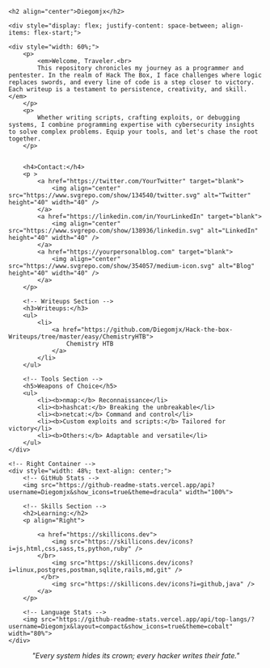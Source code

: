     <h2 align="center">Diegomjx</h2>  

    <div style="display: flex; justify-content: space-between; align-items: flex-start;">

    <div style="width: 60%;">
        <p>
            <em>Welcome, Traveler.<br> 
            This repository chronicles my journey as a programmer and pentester. In the realm of Hack The Box, I face challenges where logic replaces swords, and every line of code is a step closer to victory. Each writeup is a testament to persistence, creativity, and skill.</em>
        </p>
        <p>
            Whether writing scripts, crafting exploits, or debugging systems, I combine programming expertise with cybersecurity insights to solve complex problems. Equip your tools, and let's chase the root together.
        </p>


        <h4>Contact:</h4> 
        <p > 
            <a href="https://twitter.com/YourTwitter" target="blank">
                <img align="center" src="https://www.svgrepo.com/show/134540/twitter.svg" alt="Twitter" height="40" width="40" />
            </a> 
            <a href="https://linkedin.com/in/YourLinkedIn" target="blank">
                <img align="center" src="https://www.svgrepo.com/show/138936/linkedin.svg" alt="LinkedIn" height="40" width="40" />
            </a> 
            <a href="https://yourpersonalblog.com" target="blank">
                <img align="center" src="https://www.svgrepo.com/show/354057/medium-icon.svg" alt="Blog" height="40" width="40" />
            </a> 
        </p>

        <!-- Writeups Section -->
        <h3>Writeups:</h3> 
        <ul> 
            <li>
                <a href="https://github.com/Diegomjx/Hack-the-box-Writeups/tree/master/easy/ChemistryHTB">
                    Chemistry HTB
                </a>
            </li>  
        </ul> 

        <!-- Tools Section -->
        <h5>Weapons of Choice</h5>
        <ul> 
            <li><b>nmap:</b> Reconnaissance</li> 
            <li><b>hashcat:</b> Breaking the unbreakable</li> 
            <li><b>netcat:</b> Command and control</li> 
            <li><b>Custom exploits and scripts:</b> Tailored for victory</li>
            <li><b>Others:</b> Adaptable and versatile</li> 
        </ul>
    </div>

    <!-- Right Container -->
    <div style="width: 48%; text-align: center;">
        <!-- GitHub Stats -->
        <img src="https://github-readme-stats.vercel.app/api?username=Diegomjx&show_icons=true&theme=dracula" width="100%">

        <!-- Skills Section -->
        <h2>Learning:</h2>
        <p align="Right">
            
            <a href="https://skillicons.dev">
                <img src="https://skillicons.dev/icons?i=js,html,css,sass,ts,python,ruby" />
            </br>
                <img src="https://skillicons.dev/icons?i=linux,postgres,postman,sqlite,rails,md,git" />
             </br>
                <img src="https://skillicons.dev/icons?i=github,java" />
            </a>
        </p>

        <!-- Language Stats -->
        <img src="https://github-readme-stats.vercel.app/api/top-langs/?username=Diegomjx&layout=compact&show_icons=true&theme=cobalt" width="80%">
    </div>
</div>


<p align="center"><em>"Every system hides its crown; every hacker writes their fate."</em></p>
